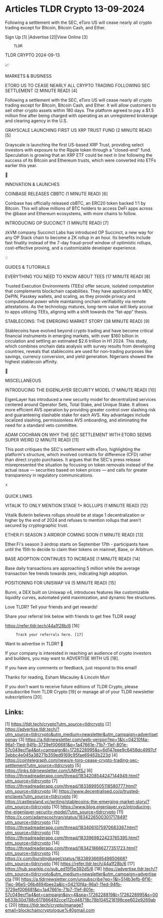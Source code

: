 # Articles TLDR Crypto 13-09-2024

Following a settlement with the SEC, eToro US will cease nearly all
crypto trading except for Bitcoin, Bitcoin Cash, and Ether.  

 Sign Up [1] |Advertise [2]|View Online [3] 

		TLDR 

TLDR CRYPTO 2024-09-13

📈 

MARKETS & BUSINESS

 ETORO US TO CEASE NEARLY ALL CRYPTO TRADING FOLLOWING SEC SETTLEMENT
(2 MINUTE READ) [4] 

 Following a settlement with the SEC, eToro US will cease nearly all
crypto trading except for Bitcoin, Bitcoin Cash, and Ether. It will
allow customers to sell other crypto assets within 180 days. The
platform agreed to pay a $1.5 million fine after being charged with
operating as an unregistered brokerage and clearing agency in the U.S.


 GRAYSCALE LAUNCHING FIRST US XRP TRUST FUND (2 MINUTE READ) [5] 

 Grayscale is launching the first US-based XRP Trust, providing select
investors with exposure to the Ripple token through a "closed-end"
fund. Speculation is growing that an XRP ETF could be next in line
following the success of its Bitcoin and Ethereum trusts, which were
converted into ETFs earlier this year. 

🚀 

INNOVATION & LAUNCHES

 COINBASE RELEASES CBBTC (1 MINUTE READ) [6] 

 Coinbase has officially released cbBTC, an ERC20 token backed 1:1 by
Bitcoin. This will allow millions of BTC holders to access DeFi apps
across the @base and Ethereum ecosystems, with more chains to follow. 

 INTRODUCING OP SUCCINCT (1 MINUTE READ) [7] 

 zkVM company Succinct Labs has introduced OP Succinct, a new way for
any OP Stack chain to become a ZK rollup in an hour. Its benefits
include fast finality instead of the 7-day fraud-proof window of
optimistic rollups, cost-effective proving, and a customizable
developer experience. 

💡 

GUIDES & TUTORIALS

 EVERYTHING YOU NEED TO KNOW ABOUT TEES (17 MINUTE READ) [8] 

 Trusted Execution Environments (TEEs) offer secure, isolated
computation that complements blockchain capabilities. They have
applications in MEV, DePIN, Passkey wallets, and scaling, as they
provide privacy and computational power while maintaining onchain
verifiability via remote attestations. As the technology matures,
long-term value will likely accrue to apps utilizing TEEs, aligning
with a shift towards the “fat-app” thesis. 

 STABLECOINS: THE EMERGING MARKET STORY (38 MINUTE READ) [9] 

 Stablecoins have evolved beyond crypto trading and have become
critical financial instruments in emerging markets, with over $160
billion in circulation and settling an estimated $2.6 trillion in H1
2024. This study, which combines onchain data analysis with survey
results from developing countries, reveals that stablecoins are used
for non-trading purposes like savings, currency conversion, and yield
generation. Nigerians showed the highest stablecoin affinity. 

🦄 

MISCELLANEOUS

 INTRODUCING THE EIGENLAYER SECURITY MODEL (7 MINUTE READ) [10] 

 EigenLayer has introduced a new security model for decentralized
services centered around Operator Sets, Total Stake, and Unique Stake.
It allows more efficient AVS operation by providing greater control
over slashing risk and guaranteeing slashable stake for each AVS. Key
advantages include localized slashing, permissionless AVS onboarding,
and eliminating the need for a standard veto committee. 

 ADAM COCHRAN ON WHY THE SEC SETTLEMENT WITH ETORO SEEMS SUPER WEIRD
(2 MINUTE READ) [11] 

 This post critiques the SEC's settlement with eToro, highlighting the
platform's structure, which involved contracts for difference (CFD)
rather than direct crypto purchases. It argues that the SEC's press
release misrepresented the situation by focusing on token removals
instead of the actual issue — securities based on token prices —
and calls for greater transparency in regulatory communications. 

⚡ 

QUICK LINKS

 VITALIK TO ONLY MENTION STAGE 1+ ROLLUPS (1 MINUTE READ) [12] 

 Vitalik Buterin believes rollups should be at stage 1
decentralization or higher by the end of 2024 and refuses to mention
rollups that aren't secured by cryptographic trust. 

 ETHER.FI SEASON 3 AIRDROP COMING SOON (1 MINUTE READ) [13] 

 Ether.Fi's season 3 airdrop starts on September 17th - participants
have until the 15th to decide to claim their tokens on mainnet, Base,
or Arbitrum. 

 BASE ADOPTION CONTINUES TO INCREASE (1 MINUTE READ) [14] 

 Base daily transactions are approaching 5 million while the average
transaction fee trends towards zero, indicating high adoption. 

 POSITIONING FOR UNISWAP V4 (5 MINUTE READ) [15] 

 Bunni, a DEX built on Uniswap v4, introduces features like
customizable liquidity curves, automated yield maximization, and
dynamic fee structures. 

Love TLDR? Tell your friends and get rewards!

 Share your referral link below with friends to get free TLDR swag! 

 https://refer.tldr.tech/44a1f28b/6 [16] 

		 Track your referrals here. [17] 

Want to advertise in TLDR? 📰

 If your company is interested in reaching an audience of crypto
investors and builders, you may want to ADVERTISE WITH US [18]. 

 If you have any comments or feedback, just respond to this email! 

Thanks for reading, 
Esham Macauley & Lincoln Murr 

If you don't want to receive future editions of TLDR Crypto, please
unsubscribe from TLDR Crypto [19] or manage all of your TLDR
newsletter subscriptions [20]. 

 

Links:
------
[1] https://tldr.tech/crypto?utm_source=tldrcrypto
[2] https://advertise.tldr.tech/?utm_source=tldrcrypto&utm_medium=newsletter&utm_campaign=advertisetopnav
[3] https://a.tldrnewsletter.com/web-version?ep=1&lc=04210f4a-96a1-11ed-94fb-3729ef006681&p=1a47661e-71b7-11ef-801e-57c049ecf1a4&pt=campaign&t=1726228995&s=6d147eee9c6458dc4997cf3ebbc4e045a38271b359ed9169c95fae69462b223d
[4] https://cointelegraph.com/news/e-toro-cease-crypto-trading-sec-settlement?utm_source=tldrcrypto
[5] https://links.tldrnewsletter.com/UMHfSJ
[6] https://threadreaderapp.com/thread/1834208544247144949.html?utm_source=tldrcrypto
[7] https://threadreaderapp.com/thread/1833899505118580777.html?utm_source=tldrcrypto
[8] https://www.decentralised.co/p/trusted-enclaves?utm_source=tldrcrypto
[9] https://castleisland.vc/writing/stablecoins-the-emerging-market-story/?utm_source=tldrcrypto
[10] https://www.blog.eigenlayer.xyz/introducing-the-eigenlayer-security-model/?utm_source=tldrcrypto
[11] https://x.com/adamscochran/status/1834226500301717849?utm_source=tldrcrypto
[12] https://threadreaderapp.com/thread/1834061075970683367.html?utm_source=tldrcrypto
[13] https://threadreaderapp.com/thread/1833969822423765395.html?utm_source=tldrcrypto
[14] https://threadreaderapp.com/thread/1834218666277351723.html?utm_source=tldrcrypto
[15] https://x.com/burstingbagel/status/1833893669549850668?utm_source=tldrcrypto
[16] https://refer.tldr.tech/44a1f28b/6
[17] https://hub.sparklp.co/sub_ed15f5e392d5/6
[18] https://advertise.tldr.tech/?utm_source=tldrcrypto&utm_medium=newsletter&utm_campaign=advertisecta
[19] https://a.tldrnewsletter.com/unsubscribe?ep=1&l=514b3efb-6f16-11ec-96e5-06b4694bee2a&lc=04210f4a-96a1-11ed-94fb-3729ef006681&p=1a47661e-71b7-11ef-801e-57c049ecf1a4&pt=campaign&pv=4&spa=1726228819&t=1726228995&s=00b633b30d788c617866492cce112cd48718c78b1045218198cee602e9269abc
[20] https://tldr.tech/crypto/manage?email=blockchaincryptologue%40gmail.com